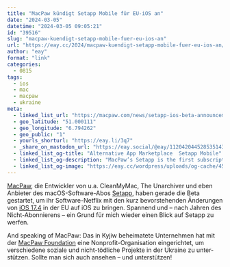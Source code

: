 ```yaml
---
title: "MacPaw kündigt Setapp Mobile für EU-iOS an"
date: "2024-03-05"
datetime: "2024-03-05 09:05:21"
id: "39516"
slug: "macpaw-kuendigt-setapp-mobile-fuer-eu-ios-an"
url: "https://eay.cc/2024/macpaw-kuendigt-setapp-mobile-fuer-eu-ios-an/"
author: "eay"
format: "link"
categories:
  - 0815
tags:
  - ios
  - mac
  - macpaw
  - ukraine
meta:
  - linked_list_url: "https://macpaw.com/news/setapp-ios-beta-announcement"
  - geo_latitude: "51.000111"
  - geo_longitude: "6.794262"
  - geo_public: "1"
  - yourls_shorturl: "https://eay.li/3q7"
  - _share_on_mastodon_url: "https://eay.social/@eay/112042044528535143"
  - linked_list_og-title: "Alternative App Marketplace  Setapp Mobile"
  - linked_list_og-description: "MacPaw’s Setapp is the first subscription-based platform offering a curated collection of Mac and iOS apps to users."
  - linked_list_og-image: "https://eay.cc/wordpress/uploads/og-cache/45c0bc541eb9336f821b51f4f4f3bd2e.webp"
---
```


[MacPaw](https://macpaw.com/), die Entwickler von u.a. CleanMyMac, The Unarchiver und eben Anbieter des macOS-Software-Abos [Setapp](https://setapp.com/), haben gerade die Beta gestartet, um ihr Software-Netflix mit den kurz bevor­stehenden Änderungen von [iOS 17.4](https://eay.cc/2024/ios-17-4/) in der EU auf iOS zu bringen. Spannend und – nach Jahren des Nicht-Abonnierens – ein Grund für mich wieder einen Blick auf Setapp zu werfen.

And speaking of MacPaw: Das in Kyjiw beheimatete Unter­nehmen hat mit der [MacPaw Foundation](https://macpaw.foundation/) eine Nonprofit-Organisation einge­richtet, um verschie­dene soziale und nicht-tödliche Projekte in der Ukraine zu unter­stützen. Sollte man sich auch ansehen – und unterstützen!
